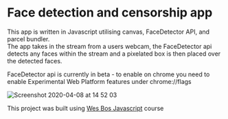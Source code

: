 # Face detection and censorship app

This app is written in Javascript utilising canvas, FaceDetector API, and parcel bundler.  
The app takes in the stream from a users webcam, the FaceDetector api detects any faces within the stream and a pixelated box is then placed over the detected faces.

FaceDetector api is currently in beta - to enable on chrome you need to enable Experimental Web Platform features under chrome://flags


![Screenshot 2020-04-08 at 14 52 03](https://user-images.githubusercontent.com/39915585/78792914-aa311a00-79a9-11ea-8756-e0f8973a0533.png)


This project was built using [Wes Bos Javascript](https://beginnerjavascript.com/) course
